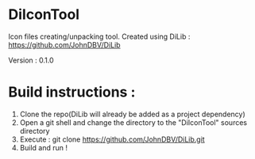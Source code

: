 # DiIconTool
Icon files creating/unpacking tool.
Created using DiLib : https://github.com/JohnDBV/DiLib

Version : 0.1.0

# Build instructions : 

1. Clone the repo(DiLib will already be added as a project dependency)
2. Open a git shell and change the directory to the "DiIconTool" sources directory
3. Execute : git clone https://github.com/JohnDBV/DiLib.git
4. Build and run !
